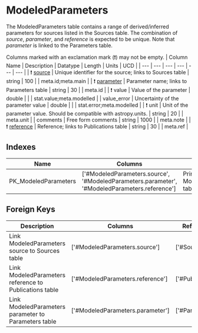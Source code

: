# ModeledParameters
The ModeledParameters table contains a range of derived/inferred parameters for sources listed in the Sources table. The combination of *source*, *parameter*, and *reference* is expected to be unique. Note that *parameter* is linked to the Parameters table. 


Columns marked with an exclamation mark (❗️) may not be empty.
| Column Name | Description | Datatype | Length | Units  | UCD |
| --- | --- | --- | --- | --- | --- |
| ❗️ <ins>source</ins> | Unique identifier for the source; links to Sources table | string | 100 |  | meta.id;meta.main  |
| ❗️ <ins>parameter</ins> | Parameter name; links to Parameters table | string | 30 |  | meta.id  |
| ❗️ value | Value of the parameter | double |  |  | stat.value;meta.modelled  |
| value_error | Uncertainty of the parameter value | double |  |  | stat.error;meta.modelled  |
| ❗️ unit | Unit of the parameter value. Should be compatible with astropy.units. | string | 20 |  | meta.unit  |
| comments | Free form comments | string | 1000 |  | meta.note  |
| ❗️ <ins>reference</ins> | Reference; links to Publications table | string | 30 |  | meta.ref  |

## Indexes
| Name | Columns | Description |
| --- | --- | --- |
| PK_ModeledParameters | ['#ModeledParameters.source', '#ModeledParameters.parameter', '#ModeledParameters.reference'] | Primary key for ModeledParameters table |

## Foreign Keys
| Description | Columns | Referenced Columns |
| --- | --- | --- |
| Link ModeledParameters source to Sources table | ['#ModeledParameters.source'] | ['#Sources.source'] |
| Link ModeledParameters reference to Publications table | ['#ModeledParameters.reference'] | ['#Publications.reference'] |
| Link ModeledParameters parameter to Parameters table | ['#ModeledParameters.parameter'] | ['#Parameters.parameter'] |
